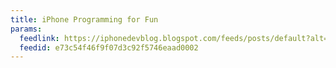 ```yaml
---
title: iPhone Programming for Fun
params:
  feedlink: https://iphonedevblog.blogspot.com/feeds/posts/default?alt=rss
  feedid: e73c54f46f9f07d3c92f5746eaad0002
---
```

